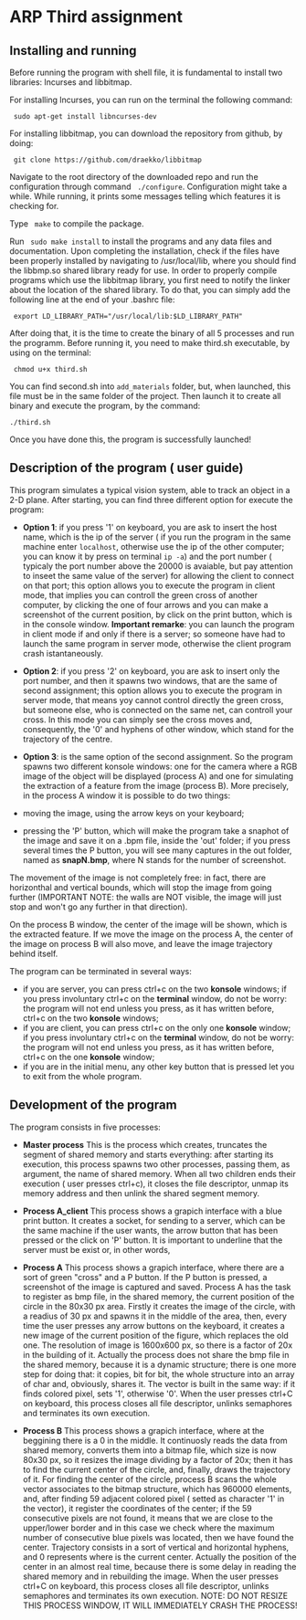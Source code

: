 # ARP Third assignment

Installing and running
----------------------------------------------
Before running the program with shell file, it is fundamental to install two libraries:
lncurses and libbitmap.

For installing lncurses, you can run on the terminal the following command:

``` sudo apt-get install libncurses-dev```

For installing libbitmap, you can download the repository from github, by doing:

``` git clone https://github.com/draekko/libbitmap```

Navigate to the root directory of the downloaded repo and run the configuration through command ``` ./configure```. Configuration might take a while. While running, it prints some messages telling which features it is checking for.

Type ``` make``` to compile the package.

Run ``` sudo make install``` to install the programs and any data files and documentation.
Upon completing the installation, check if the files have been properly installed by navigating to /usr/local/lib, where you should find the libbmp.so shared library ready for use.
In order to properly compile programs which use the libbitmap library, you first need to notify the linker about the location of the shared library. To do that, you can simply add the following line at the end of your .bashrc file:

``` export LD_LIBRARY_PATH="/usr/local/lib:$LD_LIBRARY_PATH"```

After doing that, it is the time to create the binary of all 5 processes and run the programm. Before running it, you need to make third.sh executable, by using on the terminal:

``` chmod u+x third.sh```

You can find second.sh into ```add_materials``` folder, but, when launched, this file must be in the same folder of the project. 
Then launch it to create all binary and execute the program, by the command:

```./third.sh```

Once you have done this, the program is successfully launched!

Description of the program ( user guide)
----------------------------------------------

This program simulates a typical vision system, able to track an object in a 2-D plane.
After starting, you can find three different option for execute the program:
* **Option 1**: if you press '1' on keyboard, you are ask to insert the host name, which is the ip of the server ( if you run the program in the same machine enter ```localhost```, otherwise use the ip of the other computer; you can know it by press on terminal ```ip -a```) and the port number ( typicaly the port number above the 20000 is avaiable, but pay attention to inseet the same value of the server) for allowing the client to connect on that port; this option allows you to execute the program in client mode, that implies you can controll the green cross of another computer, by clicking the one of four arrows and you can make a screenshot of the current position, by click on the print button, which is in the console window. 
**Important remarke**: you can launch the program in client mode if and only if there is a server; so someone have had to launch the same program in server mode, otherwise the client program crash istantaneously.

* **Option 2**: if you press '2' on keyboard, you are ask to insert only the port number, and then it spawns two windows, that are the same of second assignment; this option allows you to execute the program in server mode, that means yoy cannot control directly the green cross, but someone else, who is connected on the same net, can controll your cross. In this mode you can simply see the cross moves and, consequently, the '0' and hyphens of other window, which stand for the trajectory of the centre.


* **Option 3**: is the same option of the second assignment. So the program spawns two different konsole windows: one for the camera where a RGB image of the object will be displayed (process A) and one for simulating the extraction of a feature from the image (process B).
More precisely, in the process A window it is possible to do two things:
* moving the image, using the arrow keys on your keyboard;
* pressing the 'P' button, which will make the program take a snaphot of the image and save it on a .bpm file, inside the 'out' folder; if you press several times the P button, you will see many captures in the out folder, named as **snapN.bmp**, where N stands for the number of screenshot.

The movement of the image is not completely free: in fact, there are horizonthal and vertical bounds, which will stop the image from going further (IMPORTANT NOTE: the walls are NOT visible, the image will just stop and won't go any further in that direction).

On the process B window, the center of the image will be shown, which is the extracted feature.
If we move the image on the process A, the center of the image on process B will also move, and leave the image trajectory behind itself.

The program can be terminated in several ways:
* if you are server, you can press ctrl+c on the two **konsole** windows; if you press involuntary ctrl+c on the **terminal** window, do not be worry: the program will not end unless you press, as it has written before, ctrl+c on the two **konsole** windows;
* if you are client, you can press ctrl+c on the only one **konsole** window; if you press involuntary ctrl+c on the **terminal** window, do not be worry: the program will not end unless you press, as it has written before, ctrl+c on the one **konsole** window;
* if you are in the initial menu, any other key button that is pressed let you to exit from the whole program.

Development of the program
----------------------------------------------

The program consists in five processes:

* **Master process** This is the process which creates, truncates the segment of shared memory and starts everything: after starting its execution, this process spawns two other processes, passing them, as argument, the name of shared memory. When all two children ends their execution ( user presses ctrl+c), it closes the file descriptor, unmap its memory address and then unlink the shared segment memory.

* **Process A_client** This process shows a grapich interface with a blue print button. It creates a socket, for sending to a server, which can be the same machine if the user wants, the arrow button that has been pressed or the click on 'P' button. It is important to underline that the server must be exist or, in other words, 

* **Process A** This process shows a grapich interface, where there are a sort of green "cross" and a P button. If the P button is pressed, a screenshot of the image is captured and saved. Process A has the task to register as bmp file, in the shared memory, the current position of the circle in the 80x30 px area. Firstly it creates the image of the circle, with a readius of 30 px and spawns it in the middle of the area, then, every time the user presses any arrow buttons on the keyboard, it creates a new image of the current position of the figure, which replaces the old one. The resolution of image is 1600x600 px, so there is a factor of 20x in the building of it. Actually the process does not share the bmp file in the shared memory, because it is a dynamic structure; there is one more step for doing that: it copies, bit for bit, the whole structure into an array of char and, obviously, shares it. The vector is built in the same way: if it finds colored pixel, sets '1', otherwise '0'. When the user presses ctrl+C on keyboard, this process closes all file descriptor, unlinks semaphores and terminates its own execution.

* **Process B** This process shows a grapich interface, where at the beggining there is a 0 in the middle. It continuosly reads the data from shared memory, converts them into a bitmap file, which size is now 80x30 px, so it resizes the image dividing by a factor of 20x; then it has to find the current center of the circle, and, finally, draws the trajectory of it. For finding the center of the circle, process B scans the whole vector associates to the bitmap structure, which has 960000 elements, and, after finding 59 adjacent colored pixel ( setted as character '1' in the vector), it register the coordinates of the center; if the 59 consecutive pixels are not found, it means that we are close to the upper/lower border and in this case we check where the maximum number of consecutive blue pixels was located, then we have found the center. Trajectory consists in a sort of vertical and horizontal hyphens, and 0 represents where is the current center. Actually the position of the center  in an almost real time, because there is some delay in reading the shared memory and in rebuilding the image. When the user presses ctrl+C on keyboard, this process closes all file descriptor, unlinks semaphores and terminates its own execution.
NOTE: DO NOT RESIZE THIS PROCESS WINDOW, IT WILL IMMEDIATELY CRASH THE PROCESS!
